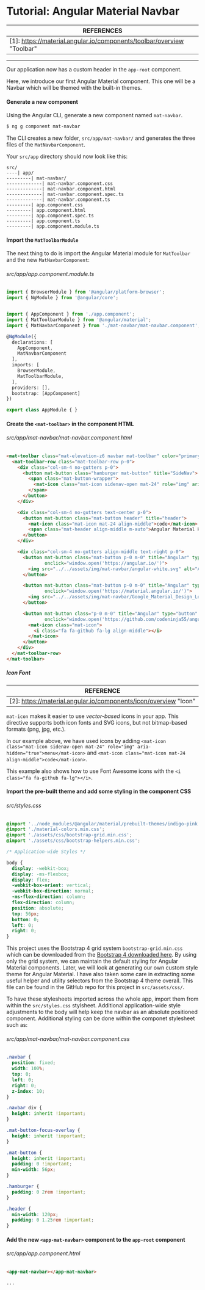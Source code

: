 # Tutorial: Angular Material Navbar

| REFERENCES                               |
| ---------------------------------------- |
| [1]: https://material.angular.io/components/toolbar/overview "Toolbar" |

------

Our application now has a custom header in the `app-root` component.

Here, we introduce our first Angular Material component. This one will be a Navbar which will be themed with the built-in themes.

#### Generate a new component

Using the Angular CLI, generate a new component named `mat-navbar`.

```bash
$ ng g component mat-navbar
```

The CLI creates a new folder, `src/app/mat-navbar/` and generates the three files of the `MatNavbarComponent`.

Your `src/app` directory should now look like this:

```
src/
----| app/
---------| mat-navbar/
-------------| mat-navbar.component.css
-------------| mat-navbar.component.html
-------------| mat-navbar.component.spec.ts
-------------| mat-navbar.component.ts
---------| app.component.css
---------| app.component.html
---------| app.component.spec.ts
---------| app.component.ts
---------| app.component.module.ts
```



#### Import the `MatToolbarModule`

The next thing to do is import the Angular Material module for `MatToolbar` and the new `MatNavbarComponent`:

###### src/app/app.component.module.ts

```typescript
import { BrowserModule } from '@angular/platform-browser';
import { NgModule } from '@angular/core';


import { AppComponent } from './app.component';
import { MatToolbarModule } from '@angular/material';
import { MatNavbarComponent } from './mat-navbar/mat-navbar.component';

@NgModule({
  declarations: [
    AppComponent,
    MatNavbarComponent
  ],
  imports: [
    BrowserModule,
    MatToolbarModule,
  ],
  providers: [],
  bootstrap: [AppComponent]
})

export class AppModule { }
```



#### Create the `<mat-toolbar>` in the component HTML

###### src/app/mat-navbar/mat-navbar.component.html

```html
<mat-toolbar class="mat-elevation-z6 navbar mat-toolbar" color="primary" role="toolbar">
  <mat-toolbar-row class="mat-toolbar-row p-0">
    <div class="col-sm-4 no-gutters p-0">
      <button mat-button class="hamburger mat-button" title="SideNav">
        <span class="mat-button-wrapper">
          <mat-icon class="mat-icon sidenav-open mat-24" role="img" aria-hidden="true">menu</mat-icon>
        </span>
      </button>
    </div>

    <div class="col-sm-4 no-gutters text-center p-0">
      <button mat-button class="mat-button header" title="header">
        <mat-icon class="mat-icon mat-24 align-middle">code</mat-icon>
        <span class="mat-header align-middle m-auto">Angular Material Heroes</span>
      </button>
    </div>

    <div class="col-sm-4 no-gutters align-middle text-right p-0">
      <button mat-button class="mat-button p-0 m-0" title="Angular" type="button"
              onclick="window.open('https://angular.io/')">
        <img src="../../assets/img/mat-navbar/angular-white.svg" alt="Angular svg icon" width="24px" />
      </button>

      <button mat-button class="mat-button p-0 m-0" title="Angular" type="button"
              onclick="window.open('https://material.angular.io/')">
        <img src="../../assets/img/mat-navbar/Google_Material_Design_Logo.png" alt="Material Design png icon" width="24">
      </button>

      <button mat-button class="p-0 m-0" title="Angular" type="button"
              onclick="window.open('https://github.com/codeninja55/angular-material-heroes')">
        <mat-icon class="mat-icon">
          <i class="fa fa-github fa-lg align-middle"></i>
        </mat-icon>
      </button>
    </div>
  </mat-toolbar-row>
</mat-toolbar>
```

##### Icon Font

| REFERENCE                                |
| ---------------------------------------- |
| [2]: https://material.angular.io/components/icon/overview "Icon" |

`mat-icon` makes it easier to use *vector-based* icons in your app. This directive supports both icon fonts and SVG icons, but not bitmap-based formats (png, jpg, etc.).

In our example above, we have used icons by adding `<mat-icon class="mat-icon sidenav-open mat-24" role="img" aria-hidden="true">menu</mat-icon>` and `<mat-icon class="mat-icon mat-24 align-middle">code</mat-icon>`. 

This example also shows how to use Font Awesome icons with the `<i class="fa fa-github fa-lg"></i>`.



#### Import the pre-built theme and add some styling in the component CSS

###### src/styles.css

```css
@import '../node_modules/@angular/material/prebuilt-themes/indigo-pink.css';
@import './material-colors.min.css';
@import './assets/css/bootstrap-grid.min.css';
@import './assets/css/bootstrap-helpers.min.css';

/* Application-wide Styles */

body {
  display: -webkit-box;
  display: -ms-flexbox;
  display: flex;
  -webkit-box-orient: vertical;
  -webkit-box-direction: normal;
  -ms-flex-direction: column;
  flex-direction: column;
  position: absolute;
  top: 56px;
  bottom: 0;
  left: 0;
  right: 0;
}

```

This project uses the Bootstrap 4 grid system `bootstrap-grid.min.css` which can be downloaded from the [Bootstrap 4 downloaded here](https://github.com/twbs/bootstrap/archive/v4.0.0-beta.2.zip). By using only the grid system, we can maintain the default styling for Angular Material components. Later, we will look at generating our own custom style theme for Angular Material. I have also taken some care in extracting some useful helper and utility selectors from the Bootstrap 4 theme overall. This file can be found in the GitHub repo for this project in `src/assets/css/`. 

To have these stylesheets imported across the whole app, import them from within the `src/styles.css` stylsheet. Additional application-wide style adjustments to the body will help keep the navbar as an absolute positioned component. Additional styling can be done within the componet stylesheet such as:

###### src/app/mat-navbar/mat-navbar.component.css

```css
.navbar {
  position: fixed;
  width: 100%;
  top: 0;
  left: 0;
  right: 0;
  z-index: 10;
}

.navbar div {
  height: inherit !important;
}

.mat-button-focus-overlay {
  height: inherit !important;
}

.mat-button {
  height: inherit !important;
  padding: 0 !important;
  min-width: 56px;
}

.hamburger {
  padding: 0 2rem !important;
}

.header {
  min-width: 120px;
  padding: 0 1.25rem !important;
}

```



#### Add the new `<app-mat-navbar>` component to the `app-root` component

###### src/app/app.component.html

```html
<app-mat-navbar></app-mat-navbar>

...
```

